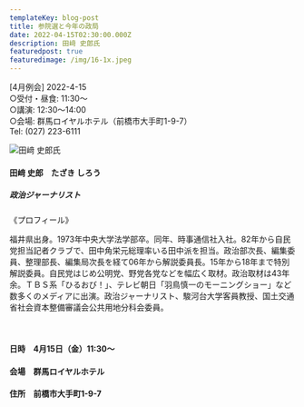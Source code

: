 ```yaml
---
templateKey: blog-post
title: 参院選と今年の政局
date: 2022-04-15T02:30:00.000Z
description: 田﨑 史郎氏
featuredpost: true
featuredimage: /img/16-1x.jpeg
---
```

 \[4月例会] 2022-4-15 \
○受付・昼食: 11:30〜 \
○講演: 12:30〜14:00 \
○会場: 群馬ロイヤルホテル（前橋市大手町1-9-7）\
Tel: (027) 223-6111

![田﨑 史郎氏](/img/16-1x.jpeg "田﨑 史郎　たざき しろう")

#### 田﨑 史郎　たざき しろう

##### 政治ジャーナリスト

《プロフィール》

福井県出身。1973年中央大学法学部卒。同年、時事通信社入社。82年から自民党担当記者クラブで、田中角栄元総理率いる田中派を担当。政治部次長、編集委員、整理部長、編集局次長を経て06年から解説委員長。15年から18年まで特別解説委員。自民党はじめ公明党、野党各党などを幅広く取材。政治取材は43年余。ＴＢＳ系「ひるおび！」、テレビ朝日「羽鳥慎一のモーニングショー」など数多くのメディアに出演。政治ジャーナリスト、駿河台大学客員教授、国土交通省社会資本整備審議会公共用地分科会委員。\
\
<br />

#### 日時　4月15日（金）11:30～

#### 会場　群馬ロイヤルホテル

#### 住所　前橋市大手町1-9-7